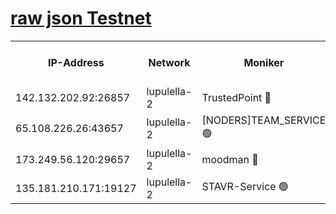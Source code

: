 [raw json Testnet](https://rpc-check.jaclalt.stavr.tech/jaclalt/rpc-jaclalt-result.json)
=

<table><tr><th>IP-Address</th><th>Network</th><th>Moniker</th><th>Latest Block Height</th><th>Earliest Block Height</th><th>Catching Up</th><th>Tx Index</th><th>Voting Power</th><th>Scan Time</th></tr><tr><td>142.132.202.92:26857</td><td>lupulella-2</td><td>TrustedPoint 🔴</td><td>7067462</td><td>6282001</td><td>False</td><td>off</td><td>400065</td><td>2024-03-12T06:34:44.882532043UTC</td></tr><tr><td>65.108.226.26:43657</td><td>lupulella-2</td><td>[NODERS]TEAM_SERVICE 🟢</td><td>7067462</td><td>6282001</td><td>False</td><td>on</td><td>0</td><td>2024-03-12T06:34:45.231328498UTC</td></tr><tr><td>173.249.56.120:29657</td><td>lupulella-2</td><td>moodman 🔴</td><td>7067462</td><td>6967462</td><td>False</td><td>off</td><td>1075134</td><td>2024-03-12T06:34:44.661694849UTC</td></tr><tr><td>135.181.210.171:19127</td><td>lupulella-2</td><td>STAVR-Service 🟢</td><td>7067461</td><td>7064001</td><td>False</td><td>on</td><td>0</td><td>2024-03-12T06:34:36.187746448UTC</td></tr></table>
